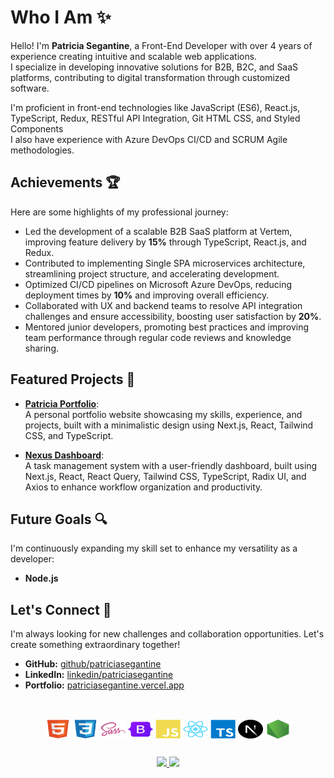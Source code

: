 # Who I Am ✨

Hello! I'm **Patricia Segantine**, a Front-End Developer with over 4 years of experience creating intuitive and scalable web applications.  
I specialize in developing innovative solutions for B2B, B2C, and SaaS platforms, contributing to digital transformation through customized software.  

I'm proficient in front-end technologies like JavaScript (ES6), React.js, TypeScript, Redux, RESTful API Integration, Git HTML CSS, and Styled Components  
I also have experience with Azure DevOps CI/CD and SCRUM Agile methodologies.  

## Achievements 🏆  

Here are some highlights of my professional journey:  

- Led the development of a scalable B2B SaaS platform at Vertem, improving feature delivery by **15%** through TypeScript, React.js, and Redux.  
- Contributed to implementing Single SPA microservices architecture, streamlining project structure, and accelerating development.  
- Optimized CI/CD pipelines on Microsoft Azure DevOps, reducing deployment times by **10%** and improving overall efficiency.
- Collaborated with UX and backend teams to resolve API integration challenges and ensure accessibility, boosting user satisfaction by **20%**.  
- Mentored junior developers, promoting best practices and improving team performance through regular code reviews and knowledge sharing.  



## Featured Projects 🚀  

- **[Patricia Portfolio](https://github.com/patriciasegantine/patricia-portfolio)**:  
  A personal portfolio website showcasing my skills, experience, and projects, built with a minimalistic design using Next.js, React, Tailwind CSS, and TypeScript.

- **[Nexus Dashboard](https://github.com/patriciasegantine/nexus-dashboard-frontend)**:  
  A task management system with a user-friendly dashboard, built using Next.js, React, React Query, Tailwind CSS, TypeScript, Radix UI, and Axios to enhance workflow organization and productivity.

## Future Goals 🔍  

I'm continuously expanding my skill set to enhance my versatility as a developer:  

- **Node.js**

## Let's Connect 🌟  

I'm always looking for new challenges and collaboration opportunities. Let's create something extraordinary together!  

- **GitHub:** [github/patriciasegantine](https://github.com/patriciasegantine)  
- **LinkedIn:** [linkedin/patriciasegantine](https://www.linkedin.com/in/patriciasegantine)  
- **Portfolio:** [patriciasegantine.vercel.app](https://patriciasegantine.vercel.app/)  

##

<div style="display: inline_block" align="center" ><br>
  <img align="center" alt="HTML" height="30" width="40" src="https://raw.githubusercontent.com/devicons/devicon/master/icons/html5/html5-original.svg">
  <img align="center" alt="CSS" height="30" width="40" src="https://raw.githubusercontent.com/devicons/devicon/master/icons/css3/css3-original.svg">
  <img align="center" alt="sass" height="30" width="40" src="https://raw.githubusercontent.com/devicons/devicon/master/icons/sass/sass-original.svg">
  <img align="center" alt="Boostrap" height="30" width="40" src="https://raw.githubusercontent.com/devicons/devicon/master/icons/bootstrap/bootstrap-original.svg">
  <img align="center" alt="JS" height="30" width="40" src="https://raw.githubusercontent.com/devicons/devicon/master/icons/javascript/javascript-plain.svg">
  <img align="center" alt="React" height="30" width="40" src="https://raw.githubusercontent.com/devicons/devicon/master/icons/react/react-original.svg">
  <img align="center" alt="TypeScript" height="30" width="40" src="https://raw.githubusercontent.com/devicons/devicon/master/icons/typescript/typescript-plain.svg">
  <img align="center" alt="NextJs" height="30" width="40" src="https://raw.githubusercontent.com/devicons/devicon/master/icons/nextjs/nextjs-original.svg">
  <img align="center" alt="NodeJS" height="30" width="40" src="https://raw.githubusercontent.com/devicons/devicon/master/icons/nodejs/nodejs-original.svg">
</div>
 
##

<div  align="center">
  <a href="https://github.com/patriciasegantine">
  <img height="150em" src="https://github-readme-stats.vercel.app/api?username=patriciasegantine&show_icons=true&theme=dark&include_all_commits=true&count_private=true"/>
  <img height="150em" src="https://github-readme-stats.vercel.app/api/top-langs/?username=patriciasegantine&layout=compact&langs_count=7&theme=dark"/>   
</div>

